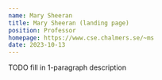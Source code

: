 ```yaml
---
name: Mary Sheeran
title: Mary Sheeran (landing page)
position: Professor
homepage: https://www.cse.chalmers.se/~ms
date: 2023-10-13
---
```

TODO fill in 1-paragraph description

